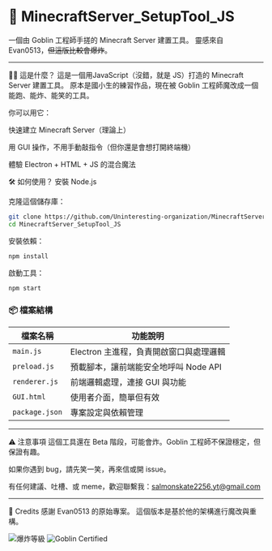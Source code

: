 # 🧰 MinecraftServer_SetupTool_JS
一個由 Goblin 工程師手搓的 Minecraft Server 建置工具。 靈感來自 Evan0513，~~但這版比較會爆炸~~。

---

🧙‍♂️ 這是什麼？
這是一個用JavaScript（沒錯，就是 JS）打造的 Minecraft Server 建置工具。 原本是國小生的練習作品，現在被 Goblin 工程師魔改成一個能跑、能炸、能笑的工具。

你可以用它：

快速建立 Minecraft Server（理論上）

用 GUI 操作，不用手動敲指令（但你還是會想打開終端機）

體驗 Electron + HTML + JS 的混合魔法

🛠️ 如何使用？
安裝 Node.js

克隆這個儲存庫：

```bash 
git clone https://github.com/Uninteresting-organization/MinecraftServer_SetupTool_JS.git
cd MinecraftServer_SetupTool_JS
```
安裝依賴：

```bash
npm install
```
啟動工具：

```bash
npm start
```
### 📦 檔案結構

| 檔案名稱       | 功能說明                                 |
|----------------|------------------------------------------|
| `main.js`      | Electron 主進程，負責開啟窗口與處理邏輯   |
| `preload.js`   | 預載腳本，讓前端能安全地呼叫 Node API     |
| `renderer.js`  | 前端邏輯處理，連接 GUI 與功能             |
| `GUI.html`     | 使用者介面，簡單但有效                   |
| `package.json` | 專案設定與依賴管理                       |


---

⚠️ 注意事項
這個工具還在 Beta 階段，可能會炸。Goblin 工程師不保證穩定，但保證有趣。

如果你遇到 bug，請先笑一笑，再來信或開 issue。

有任何建議、吐槽、或 meme，歡迎聯繫我：salmonskate2256.yt@gmail.com

---

🧠 Credits
感謝 Evan0513 的原始專案。 這個版本是基於他的架構進行魔改與重構。

![爆炸等級](https://img.shields.io/badge/%F0%9F%92%A5-Beta-red)
![Goblin Certified](https://img.shields.io/badge/Goblin-Approved-green)
